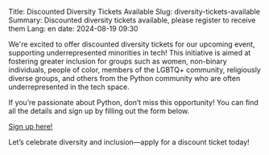 Title: Discounted Diversity Tickets Available
Slug: diversity-tickets-available
Summary: Discounted diversity tickets available, please register to receive them
Lang: en
date: 2024-08-19 09:30

We're excited to offer discounted diversity tickets for our upcoming
event, supporting underrepresented minorities in tech! This initiative
is aimed at fostering greater inclusion for groups such as women,
non-binary individuals, people of color, members of the LGBTQ+
community, religiously diverse groups, and others from the Python
community who are often underrepresented in the tech space.

If you’re passionate about Python, don’t miss this opportunity! You
can find all the details and sign up by filling out the form below.

[Sign up here!](https://docs.google.com/forms/d/e/1FAIpQLSfVSyz1qtd6V2xyu8AnF-DTdk1_4QJsPaxNfBkYoZh9NcuR8g/viewform)

Let’s celebrate diversity and inclusion—apply for a discount ticket
today!
